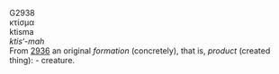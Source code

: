 G2938  
κτίσμα  
ktisma  
*ktis‘-mah*  
From [2936](g2936) an original *formation* (concretely), that is,
*product* (created thing): - creature.  
